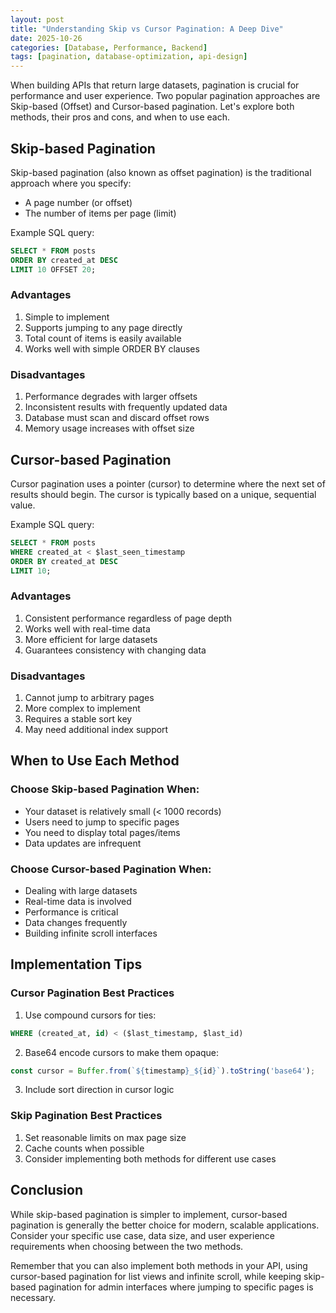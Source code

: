 ```yaml
---
layout: post
title: "Understanding Skip vs Cursor Pagination: A Deep Dive"
date: 2025-10-26
categories: [Database, Performance, Backend]
tags: [pagination, database-optimization, api-design]
---
```


When building APIs that return large datasets, pagination is crucial for performance and user experience. Two popular pagination approaches are Skip-based (Offset) and Cursor-based pagination. Let's explore both methods, their pros and cons, and when to use each.

## Skip-based Pagination

Skip-based pagination (also known as offset pagination) is the traditional approach where you specify:
- A page number (or offset)
- The number of items per page (limit)

Example SQL query:
```sql
SELECT * FROM posts
ORDER BY created_at DESC
LIMIT 10 OFFSET 20;
```

### Advantages
1. Simple to implement
2. Supports jumping to any page directly
3. Total count of items is easily available
4. Works well with simple ORDER BY clauses

### Disadvantages
1. Performance degrades with larger offsets
2. Inconsistent results with frequently updated data
3. Database must scan and discard offset rows
4. Memory usage increases with offset size

## Cursor-based Pagination

Cursor pagination uses a pointer (cursor) to determine where the next set of results should begin. The cursor is typically based on a unique, sequential value.

Example SQL query:
```sql
SELECT * FROM posts
WHERE created_at < $last_seen_timestamp
ORDER BY created_at DESC
LIMIT 10;
```

### Advantages
1. Consistent performance regardless of page depth
2. Works well with real-time data
3. More efficient for large datasets
4. Guarantees consistency with changing data

### Disadvantages
1. Cannot jump to arbitrary pages
2. More complex to implement
3. Requires a stable sort key
4. May need additional index support

## When to Use Each Method

### Choose Skip-based Pagination When:
- Your dataset is relatively small (< 1000 records)
- Users need to jump to specific pages
- You need to display total pages/items
- Data updates are infrequent

### Choose Cursor-based Pagination When:
- Dealing with large datasets
- Real-time data is involved
- Performance is critical
- Data changes frequently
- Building infinite scroll interfaces

## Implementation Tips

### Cursor Pagination Best Practices
1. Use compound cursors for ties:
```sql
WHERE (created_at, id) < ($last_timestamp, $last_id)
```

2. Base64 encode cursors to make them opaque:
```javascript
const cursor = Buffer.from(`${timestamp}_${id}`).toString('base64');
```

3. Include sort direction in cursor logic

### Skip Pagination Best Practices
1. Set reasonable limits on max page size
2. Cache counts when possible
3. Consider implementing both methods for different use cases

## Conclusion

While skip-based pagination is simpler to implement, cursor-based pagination is generally the better choice for modern, scalable applications. Consider your specific use case, data size, and user experience requirements when choosing between the two methods.

Remember that you can also implement both methods in your API, using cursor-based pagination for list views and infinite scroll, while keeping skip-based pagination for admin interfaces where jumping to specific pages is necessary.